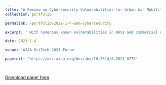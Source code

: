 ```yaml
---
title: "A Review on Cybersecurity Vulnerabilities for Urban Air Mobility"
collection: portfolio

permalink: /portfolio/2021-1-4-uam-cybersecurity

excerpt: ' With numerous known vulnerabilities in UAVs and commercial aircraft, manufacturers have not addressed cybersecurity in the scope of urban air mobility...'

date: 2021-1-4

venue: 'AIAA SciTech 2021 Forum'

paperurl: 'https://arc.aiaa.org/doi/abs/10.2514/6.2021-0773'

---
```


[Download paper here](https://github.com/antang808/antang808.github.io/files/6334680/A.Review.of.Cybersecurity.Vulnerabilities.for.UAM.Final.Draft.2.pdf)
